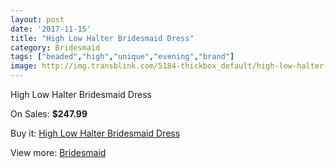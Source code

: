 ```yaml
---
layout: post
date: '2017-11-15'
title: "High Low Halter Bridesmaid Dress"
category: Bridesmaid
tags: ["beaded","high","unique","evening","brand"]
image: http://img.transblink.com/5184-thickbox_default/high-low-halter-bridesmaid-dress.jpg
---
```

High Low Halter Bridesmaid Dress

On Sales: **$247.99**
<a href="https://www.transblink.com/en/bridesmaid/1631-high-low-halter-bridesmaid-dress.html"><amp-img layout="responsive" width="600" height="600" src="//img.transblink.com/5184-thickbox_default/high-low-halter-bridesmaid-dress.jpg" alt="High Low Halter Bridesmaid Dress 0" /></a>
<a href="https://www.transblink.com/en/bridesmaid/1631-high-low-halter-bridesmaid-dress.html"><amp-img layout="responsive" width="600" height="600" src="//img.transblink.com/5185-thickbox_default/high-low-halter-bridesmaid-dress.jpg" alt="High Low Halter Bridesmaid Dress 1" /></a>

Buy it: [High Low Halter Bridesmaid Dress](https://www.transblink.com/en/bridesmaid/1631-high-low-halter-bridesmaid-dress.html "High Low Halter Bridesmaid Dress")

View more: [Bridesmaid](https://www.transblink.com/en/4-bridesmaid "Bridesmaid")